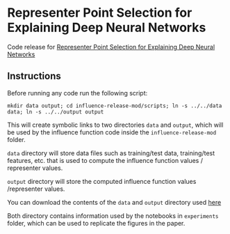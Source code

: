 # Representer Point Selection for Explaining Deep Neural Networks

Code release for [Representer Point Selection for Explaining Deep Neural Networks](link.to.follow)


## Instructions

Before running any code run the following script:

```
mkdir data output; cd influence-release-mod/scripts; ln -s ../../data data; ln -s ../../output output
```

This will create symbolic links to two directories `data` and `output`, which will be used by the influence function code inside the `influence-release-mod` folder.

`data` directory will store data files such as training/test data, training/test features, etc. that is used to compute the influence function values / representer values.

`output` directory will store the computed influence function values /representer values.

You can download the contents of the `data` and `output` directory used [here](https://drive.google.com/drive/u/1/folders/1juHGib-4qo7kpNoVS2vq-jmD2rey-yhg)

Both directory contains information used by the notebooks in `experiments` folder, which can be used to replicate the figures in the paper.
